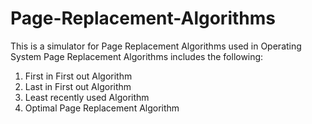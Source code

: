 
 # Page-Replacement-Algorithms
 This is a simulator for Page Replacement Algorithms used in Operating System
 Page Replacement Algorithms includes the following:
 1. First in First out Algorithm
 2. Last in First out Algorithm
 3. Least recently used Algorithm
 4. Optimal Page Replacement Algorithm
